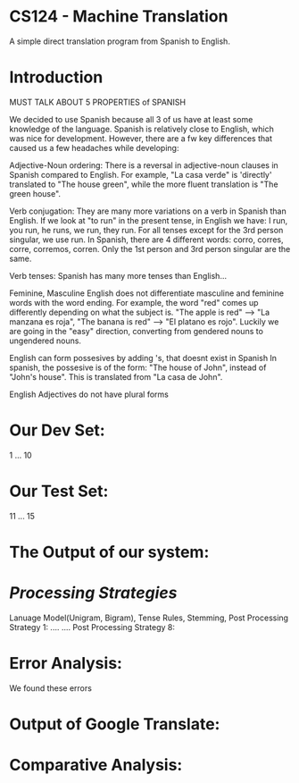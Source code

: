 CS124 - Machine Translation
=======
A simple direct translation program from Spanish to English.


Introduction
=============
MUST TALK ABOUT 5 PROPERTIES of SPANISH

We decided to use Spanish because all 3 of us have at least some knowledge of the language. Spanish is relatively close to English, which was nice for development. However, there are a fw key differences that caused us a few headaches while developing:

Adjective-Noun ordering: 
There is a reversal in adjective-noun clauses in Spanish compared to English. For example,  "La casa verde" is 'directly' translated to "The house green", while the more fluent translation is "The green house".

Verb conjugation:
They are many more variations on a verb in Spanish than English. If we look at "to run" in the present tense, in English we have: I run, you run, he runs, we run, they run. For all tenses except for the 3rd person singular, we use run. In Spanish, there are 4 different words: corro, corres, corre, corremos, corren. Only the 1st person and 3rd person singular are the same.

Verb tenses:
Spanish has many more tenses than English...

Feminine, Masculine
English does not differentiate masculine and feminine words with the word ending. For example, the word "red" comes up differently depending on what the subject is. "The apple is red" --> "La manzana es roja", "The banana is red" --> "El platano es rojo". Luckily we are going in the "easy" direction, converting from gendered nouns to ungendered nouns.


English can form possesives by adding 's, that doesnt exist in Spanish
In spanish, the possesive is of the form: "The house of John", instead of "John's house". This is translated from "La casa de John".


English Adjectives do not have plural forms



Our Dev Set:
============
1
...
10

Our Test Set:
=============
11
...
15


The Output of our system:
========================





***Processing Strategies***
===========================
Lanuage Model(Unigram, Bigram), Tense Rules, Stemming, 
Post Processing Strategy 1:
....
....
Post Processing Strategy 8:


Error Analysis:
===============
We found these errors




Output of Google Translate:
==========================





Comparative Analysis:
====================


